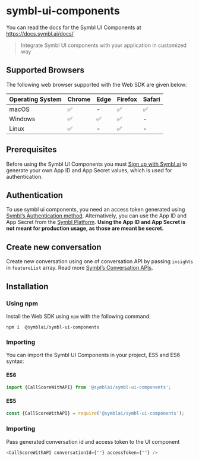 # symbl-ui-components

You can read the docs for the Symbl UI Components at https://docs.symbl.ai/docs/

>Integrate Symbl UI components with your application in customized way

## Supported Browsers
The following web browser supported with the Web SDK are given below:

Operating System | Chrome | Edge | Firefox | Safari |
---------- | ------- | ------- | ------ | ------ |
macOS | ✅ | - | ✅ | ✅ | 
Windows | ✅ | ✅ | ✅ | - |
Linux| ✅ | - | ✅ | - | 

## Prerequisites

Before using the Symbl UI Components you must [Sign up with Symbl.ai](https://platform.symbl.ai) to generate your own App ID and App Secret values, which is used for authentication.

## Authentication

To use symbl ui components, you need an access token generated using [Symbl’s Authentication method](https://docs.symbl.ai/docs/developer-tools/authentication/). Alternatively, you can use the App ID and App Secret from the [Symbl Platform](https://platform.symbl.ai). **Using the App ID and App Secret is not meant for production usage, as those are meant be secret.**

## Create new conversation

Create new conversation using one of conversation API by passing `insights` in `featureList` array. Read more [Symbl’s Conversation APIs](https://docs.symbl.ai/docs/overview-process-a-conversation).

## Installation

### Using npm

Install the Web SDK using `npm` with the following command:

```shell
npm i  @symblai/symbl-ui-components
```

### Importing

You can import the Symbl UI Components in your project, ES5 and ES6 syntax:

#### ES6
```js
import {CallScoreWithAPI} from '@symblai/symbl-ui-components';
```

#### ES5
```js
const {CallScoreWithAPI} = require('@symblai/symbl-ui-components');
```

### Importing

Pass generated conversation id and access token to the UI component

```js
<CallScoreWithAPI conversationId={""} accessToken={""} />
```

